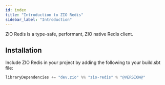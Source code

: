 ```yaml
---
id: index
title: "Introduction to ZIO Redis"
sidebar_label: "Introduction"
---
```


ZIO Redis is a type-safe, performant, ZIO native Redis client.

## Installation

Include ZIO Redis in your project by adding the following to your build.sbt file:

```scala
libraryDependencies += "dev.zio" %% "zio-redis" % "@VERSION@"
```
